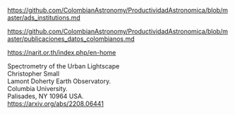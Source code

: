 https://github.com/ColombianAstronomy/ProductividadAstronomica/blob/master/ads_institutions.md

https://github.com/ColombianAstronomy/ProductividadAstronomica/blob/master/publicaciones_datos_colombianos.md

https://narit.or.th/index.php/en-home

Spectrometry of the Urban Lightscape   
Christopher Small   
Lamont Doherty Earth Observatory.  
Columbia University.  
Palisades, NY 10964 USA.  
https://arxiv.org/abs/2208.06441
